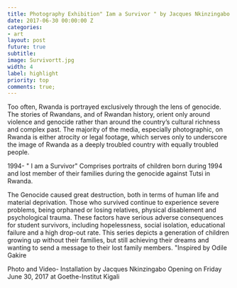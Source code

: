 ```yaml
---
title: Photography Exhibition" Iam a Survivor " by Jacques Nkinzingabo
date: 2017-06-30 00:00:00 Z
categories:
- art
layout: post
future: true
subtitle: 
image: Survivortt.jpg
width: 4
label: highlight
priority: top
comments: true;
---
```


Too often, Rwanda is portrayed exclusively through the lens of genocide. The stories of Rwandans, and of Rwandan history, orient only around violence and genocide rather than around the country’s cultural richness and complex past. The majority of the media, especially photographic, on Rwanda is either atrocity or legal footage, which serves only to underscore the image of Rwanda as a deeply troubled country with equally troubled people.

1994- " I am a Survivor" Comprises portraits of children born during 1994 and lost member of their families during the genocide against Tutsi in Rwanda.

The Genocide caused great destruction, both in terms of human life and material deprivation. Those who survived continue to experience severe problems, being orphaned or losing relatives, physical disablement and psychological trauma. These factors have serious adverse consequences for student survivors, including hopelessness, social isolation, educational failure and a high drop-out rate.
This series depicts a generation of children growing up without their families, but still achieving their dreams and wanting to send a message to their lost family members.
"Inspired by Odile Gakire

Photo and Video- Installation by Jacques Nkinzingabo
Opening on Friday June 30, 2017 at Goethe-Institut Kigali
